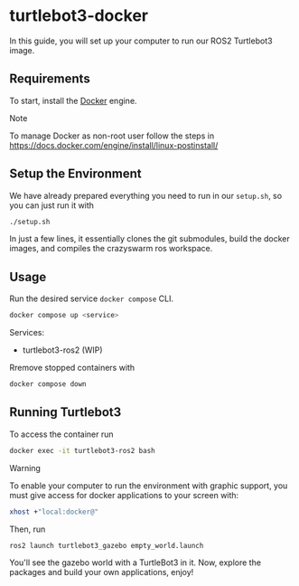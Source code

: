 # turtlebot3-docker

In this guide, you will set up your computer to run our ROS2 Turtlebot3 image.

## Requirements

To start, install the [Docker](https://docs.docker.com/engine/install/) engine.

> [!NOTE]
> To manage Docker as non-root user follow the steps in https://docs.docker.com/engine/install/linux-postinstall/

## Setup the Environment
We have already prepared everything you need to run in our `setup.sh`, so you can just run it with
```bash
./setup.sh
```
In just a few lines, it essentially clones the git submodules, build the docker images, and compiles the crazyswarm ros workspace.

## Usage
Run the desired service `docker compose` CLI.

```bash
docker compose up <service>
```

Services:
- turtlebot3-ros2 (WIP)

Rremove stopped containers with
```bash
docker compose down
```

## Running Turtlebot3

To access the container run
```bash
docker exec -it turtlebot3-ros2 bash
```

> [!WARNING]
> To enable your computer to run the environment with graphic support, you must give access for docker applications to your screen with:
> ```bash
> xhost +"local:docker@"
> ```

Then, run
```bash
ros2 launch turtlebot3_gazebo empty_world.launch
```
You'll see the gazebo world with a TurtleBot3 in it. Now, explore the packages and build your own applications, enjoy!
